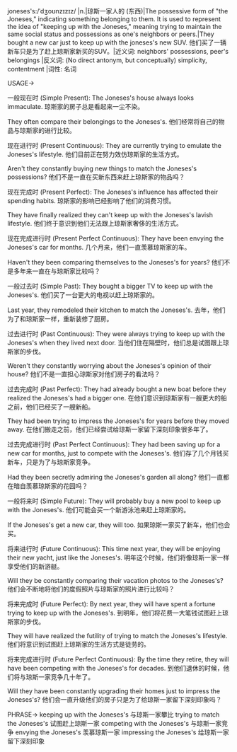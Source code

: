joneses's:/ˈdʒoʊnzɪzɪz/ |n.|琼斯一家人的 (东西)|The possessive form of "the Joneses," indicating something belonging to them. It is used to represent the idea of "keeping up with the Joneses," meaning trying to maintain the same social status and possessions as one's neighbors or peers.|They bought a new car just to keep up with the joneses's new SUV. 他们买了一辆新车只是为了赶上琼斯家新买的SUV。|近义词: neighbors' possessions, peer's belongings |反义词: (No direct antonym, but conceptually)  simplicity, contentment |词性: 名词


USAGE->

一般现在时 (Simple Present):
The Joneses's house always looks immaculate. 琼斯家的房子总是看起来一尘不染。

They often compare their belongings to the Joneses's. 他们经常将自己的物品与琼斯家的进行比较。


现在进行时 (Present Continuous):
They are currently trying to emulate the Joneses's lifestyle.  他们目前正在努力效仿琼斯家的生活方式。

Aren't they constantly buying new things to match the Joneses's possessions?  他们不是一直在买新东西来赶上琼斯家的物品吗？


现在完成时 (Present Perfect):
The Joneses's influence has affected their spending habits. 琼斯家的影响已经影响了他们的消费习惯。

They have finally realized they can't keep up with the Joneses's lavish lifestyle.  他们终于意识到他们无法跟上琼斯家奢侈的生活方式。


现在完成进行时 (Present Perfect Continuous):
They have been envying the Joneses's car for months. 几个月来，他们一直羡慕琼斯家的车。

Haven't they been comparing themselves to the Joneses's for years?  他们不是多年来一直在与琼斯家比较吗？


一般过去时 (Simple Past):
They bought a bigger TV to keep up with the Joneses's. 他们买了一台更大的电视以赶上琼斯家的。

Last year, they remodeled their kitchen to match the Joneses's. 去年，他们为了和琼斯家一样，重新装修了厨房。


过去进行时 (Past Continuous):
They were always trying to keep up with the Joneses's when they lived next door.  当他们住在隔壁时，他们总是试图跟上琼斯家的步伐。

Weren't they constantly worrying about the Joneses's opinion of their house? 他们不是一直担心琼斯家对他们房子的看法吗？


过去完成时 (Past Perfect):
They had already bought a new boat before they realized the Joneses's had a bigger one. 在他们意识到琼斯家有一艘更大的船之前，他们已经买了一艘新船。

They had been trying to impress the Joneses's for years before they moved away. 在他们搬走之前，他们已经尝试给琼斯一家留下深刻印象很多年了。


过去完成进行时 (Past Perfect Continuous):
They had been saving up for a new car for months, just to compete with the Joneses's. 他们存了几个月钱买新车，只是为了与琼斯家竞争。

Had they been secretly admiring the Joneses's garden all along?  他们一直都在暗自羡慕琼斯家的花园吗？


一般将来时 (Simple Future):
They will probably buy a new pool to keep up with the Joneses's. 他们可能会买一个新游泳池来赶上琼斯家的。

If the Joneses's get a new car, they will too. 如果琼斯一家买了新车，他们也会买。


将来进行时 (Future Continuous):
This time next year, they will be enjoying their new yacht, just like the Joneses's. 明年这个时候，他们将像琼斯一家一样享受他们的新游艇。

Will they be constantly comparing their vacation photos to the Joneses's? 他们会不断地将他们的度假照片与琼斯家的照片进行比较吗？


将来完成时 (Future Perfect):
By next year, they will have spent a fortune trying to keep up with the Joneses's. 到明年，他们将花费一大笔钱试图赶上琼斯家的步伐。

They will have realized the futility of trying to match the Joneses's lifestyle. 他们将意识到试图赶上琼斯家的生活方式是徒劳的。


将来完成进行时 (Future Perfect Continuous):
By the time they retire, they will have been competing with the Joneses's for decades. 到他们退休的时候，他们将与琼斯一家竞争几十年了。

Will they have been constantly upgrading their homes just to impress the Joneses's?  他们会一直升级他们的房子只是为了给琼斯一家留下深刻印象吗？


PHRASE->
keeping up with the Joneses's  与琼斯一家攀比
trying to match the Joneses's  试图赶上琼斯一家
competing with the Joneses's  与琼斯一家竞争
envying the Joneses's  羡慕琼斯一家
impressing the Joneses's  给琼斯一家留下深刻印象
